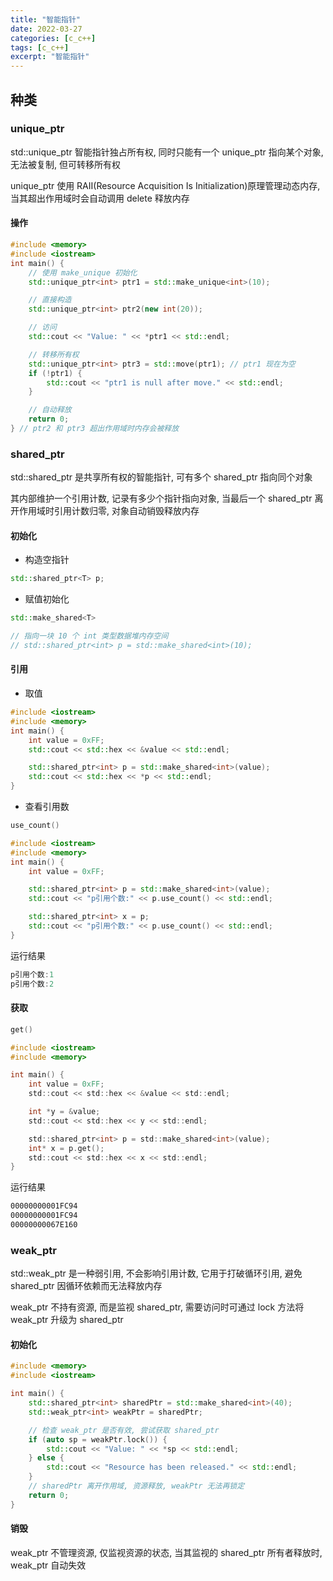 ```yaml
---
title: "智能指针"
date: 2022-03-27
categories: [c_c++]
tags: [c_c++]
excerpt: "智能指针"
---
```


## 种类

### unique_ptr

std::unique_ptr 智能指针独占所有权, 同时只能有一个 unique_ptr 指向某个对象, 无法被复制, 但可转移所有权

unique_ptr 使用 RAII(Resource Acquisition Is Initialization)原理管理动态内存, 当其超出作用域时会自动调用 delete 释放内存

#### 操作

```c++
#include <memory>
#include <iostream>
int main() {
    // 使用 make_unique 初始化
    std::unique_ptr<int> ptr1 = std::make_unique<int>(10);

    // 直接构造
    std::unique_ptr<int> ptr2(new int(20));

    // 访问
    std::cout << "Value: " << *ptr1 << std::endl;

    // 转移所有权
    std::unique_ptr<int> ptr3 = std::move(ptr1); // ptr1 现在为空
    if (!ptr1) {
        std::cout << "ptr1 is null after move." << std::endl;
    }

    // 自动释放
    return 0;
} // ptr2 和 ptr3 超出作用域时内存会被释放
```

### shared_ptr

std::shared_ptr 是共享所有权的智能指针, 可有多个 shared_ptr 指向同个对象

其内部维护一个引用计数, 记录有多少个指针指向对象, 当最后一个 shared_ptr 离开作用域时引用计数归零, 对象自动销毁释放内存

#### 初始化

- 构造空指针

```c++
std::shared_ptr<T> p;
```

- 赋值初始化

```c++
std::make_shared<T>

// 指向一块 10 个 int 类型数据堆内存空间
// std::shared_ptr<int> p = std::make_shared<int>(10);
```

#### 引用

- 取值

```c++
#include <iostream>
#include <memory>
int main() {
    int value = 0xFF;
    std::cout << std::hex << &value << std::endl;

    std::shared_ptr<int> p = std::make_shared<int>(value);
    std::cout << std::hex << *p << std::endl;
}
```

- 查看引用数

```c
use_count()
```

```c++
#include <iostream>
#include <memory>
int main() {
    int value = 0xFF;

    std::shared_ptr<int> p = std::make_shared<int>(value);
    std::cout << "p引用个数:" << p.use_count() << std::endl;

    std::shared_ptr<int> x = p;
    std::cout << "p引用个数:" << p.use_count() << std::endl;
}
```

运行结果

```c
p引用个数:1
p引用个数:2
```

#### 获取

```c
get()
```

```c
#include <iostream>
#include <memory>

int main() {
    int value = 0xFF;
    std::cout << std::hex << &value << std::endl;

    int *y = &value;
    std::cout << std::hex << y << std::endl;

    std::shared_ptr<int> p = std::make_shared<int>(value);
    int* x = p.get();
    std::cout << std::hex << x << std::endl;
}
```

运行结果

```sh
00000000001FC94
00000000001FC94
00000000067E160
```

### weak_ptr

std::weak_ptr 是一种弱引用, 不会影响引用计数, 它用于打破循环引用, 避免 shared_ptr 因循环依赖而无法释放内存

weak_ptr 不持有资源, 而是监视 shared_ptr, 需要访问时可通过 lock 方法将 weak_ptr 升级为 shared_ptr

#### 初始化

```c++
#include <memory>
#include <iostream>

int main() {
    std::shared_ptr<int> sharedPtr = std::make_shared<int>(40);
    std::weak_ptr<int> weakPtr = sharedPtr;

    // 检查 weak_ptr 是否有效, 尝试获取 shared_ptr
    if (auto sp = weakPtr.lock()) {
        std::cout << "Value: " << *sp << std::endl;
    } else {
        std::cout << "Resource has been released." << std::endl;
    }
    // sharedPtr 离开作用域, 资源释放, weakPtr 无法再锁定
    return 0;
}
```

#### 销毁

weak_ptr 不管理资源, 仅监视资源的状态, 当其监视的 shared_ptr 所有者释放时, weak_ptr 自动失效